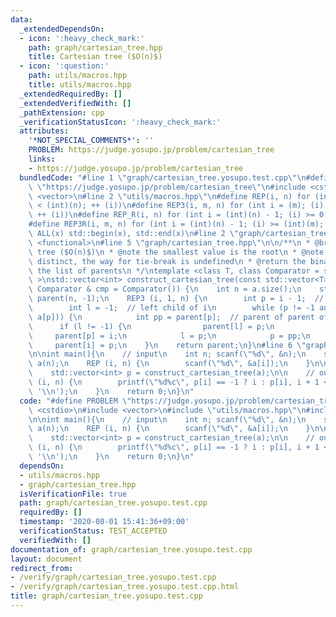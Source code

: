 ```yaml
---
data:
  _extendedDependsOn:
  - icon: ':heavy_check_mark:'
    path: graph/cartesian_tree.hpp
    title: Cartesian tree ($O(n)$)
  - icon: ':question:'
    path: utils/macros.hpp
    title: utils/macros.hpp
  _extendedRequiredBy: []
  _extendedVerifiedWith: []
  _pathExtension: cpp
  _verificationStatusIcon: ':heavy_check_mark:'
  attributes:
    '*NOT_SPECIAL_COMMENTS*': ''
    PROBLEM: https://judge.yosupo.jp/problem/cartesian_tree
    links:
    - https://judge.yosupo.jp/problem/cartesian_tree
  bundledCode: "#line 1 \"graph/cartesian_tree.yosupo.test.cpp\"\n#define PROBLEM\
    \ \"https://judge.yosupo.jp/problem/cartesian_tree\"\n#include <cstdio>\n#include\
    \ <vector>\n#line 2 \"utils/macros.hpp\"\n#define REP(i, n) for (int i = 0; (i)\
    \ < (int)(n); ++ (i))\n#define REP3(i, m, n) for (int i = (m); (i) < (int)(n);\
    \ ++ (i))\n#define REP_R(i, n) for (int i = (int)(n) - 1; (i) >= 0; -- (i))\n\
    #define REP3R(i, m, n) for (int i = (int)(n) - 1; (i) >= (int)(m); -- (i))\n#define\
    \ ALL(x) std::begin(x), std::end(x)\n#line 2 \"graph/cartesian_tree.hpp\"\n#include\
    \ <functional>\n#line 5 \"graph/cartesian_tree.hpp\"\n\n/**\n * @brief Cartesian\
    \ tree ($O(n)$)\n * @note the smallest value is the root\n * @note if a is not\
    \ distinct, the way for tie-break is undefined\n * @return the binary tree as\
    \ the list of parents\n */\ntemplate <class T, class Comparator = std::less<int>\
    \ >\nstd::vector<int> construct_cartesian_tree(const std::vector<T> & a, const\
    \ Comparator & cmp = Comparator()) {\n    int n = a.size();\n    std::vector<int>\
    \ parent(n, -1);\n    REP3 (i, 1, n) {\n        int p = i - 1;  // parent of i\n\
    \        int l = -1;  // left child of i\n        while (p != -1 and cmp(a[i],\
    \ a[p])) {\n            int pp = parent[p];  // parent of parent of i\n      \
    \      if (l != -1) {\n                parent[l] = p;\n            }\n       \
    \     parent[p] = i;\n            l = p;\n            p = pp;\n        }\n   \
    \     parent[i] = p;\n    }\n    return parent;\n}\n#line 6 \"graph/cartesian_tree.yosupo.test.cpp\"\
    \n\nint main(){\n    // input\n    int n; scanf(\"%d\", &n);\n    std::vector<int>\
    \ a(n);\n    REP (i, n) {\n        scanf(\"%d\", &a[i]);\n    }\n\n    // solve\n\
    \    std::vector<int> p = construct_cartesian_tree(a);\n\n    // output\n    REP\
    \ (i, n) {\n        printf(\"%d%c\", p[i] == -1 ? i : p[i], i + 1 < n ? ' ' :\
    \ '\\n');\n    }\n    return 0;\n}\n"
  code: "#define PROBLEM \"https://judge.yosupo.jp/problem/cartesian_tree\"\n#include\
    \ <cstdio>\n#include <vector>\n#include \"utils/macros.hpp\"\n#include \"graph/cartesian_tree.hpp\"\
    \n\nint main(){\n    // input\n    int n; scanf(\"%d\", &n);\n    std::vector<int>\
    \ a(n);\n    REP (i, n) {\n        scanf(\"%d\", &a[i]);\n    }\n\n    // solve\n\
    \    std::vector<int> p = construct_cartesian_tree(a);\n\n    // output\n    REP\
    \ (i, n) {\n        printf(\"%d%c\", p[i] == -1 ? i : p[i], i + 1 < n ? ' ' :\
    \ '\\n');\n    }\n    return 0;\n}\n"
  dependsOn:
  - utils/macros.hpp
  - graph/cartesian_tree.hpp
  isVerificationFile: true
  path: graph/cartesian_tree.yosupo.test.cpp
  requiredBy: []
  timestamp: '2020-08-01 15:41:36+09:00'
  verificationStatus: TEST_ACCEPTED
  verifiedWith: []
documentation_of: graph/cartesian_tree.yosupo.test.cpp
layout: document
redirect_from:
- /verify/graph/cartesian_tree.yosupo.test.cpp
- /verify/graph/cartesian_tree.yosupo.test.cpp.html
title: graph/cartesian_tree.yosupo.test.cpp
---
```

